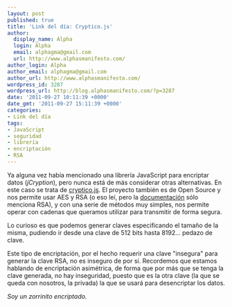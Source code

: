 ```yaml
---
layout: post
published: true
title: 'Link del día: Cryptico.js'
author:
  display_name: Alpha
  login: Alpha
  email: alphagma@gmail.com
  url: http://www.alphasmanifesto.com/
author_login: Alpha
author_email: alphagma@gmail.com
author_url: http://www.alphasmanifesto.com/
wordpress_id: 3287
wordpress_url: http://blog.alphasmanifesto.com/?p=3287
date: '2011-09-27 10:11:39 +0000'
date_gmt: '2011-09-27 15:11:39 +0000'
categories:
- Link del día
tags:
- JavaScript
- seguridad
- librería
- encriptación
- RSA
---
```


Ya alguna vez había mencionado una librería JavaScript para encriptar datos (_jCryption_), pero nunca está de más considerar otras alternativas. En este caso se trata de [cryptico.js](http://cryptico.wwwtyro.net/). El proyecto también es de Open Source y nos permite usar AES y RSA (o eso leí, pero la [documentación](http://code.google.com/p/cryptico/) sólo menciona RSA), y con una serie de métodos muy simples, nos permite operar con cadenas que queramos utilizar para transmitir de forma segura.

Lo curioso es que podemos generar claves especificando el tamaño de la misma, pudiendo ir desde una clave de 512 bits hasta 8192... pedazo de clave.

Este tipo de encriptación, por el hecho requerir una clave "insegura" para generar la clave RSA, no es inseguro de por sí. Recordemos que estamos hablando de encriptación asimétrica, de forma que por más que se tenga la clave generada, no hay inseguridad, puesto que es la otra clave (la que se queda con nosotros, la privada) la que se usará para desencriptar los datos.

_Soy un zorrinito encriptado._
